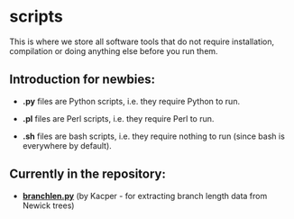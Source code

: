 # scripts
This is where we store all software tools that do not require installation, compilation or doing anything else before you run them.

## **Introduction for newbies:**

* **.py** files are Python scripts, i.e. they require Python to run.

* **.pl** files are Perl scripts, i.e. they require Perl to run.

* **.sh** files are bash scripts, i.e. they require nothing to run (since bash is everywhere by default).


## **Currently in the repository:**

* **[branchlen.py](https://github.com/ProtistomicsLab/scripts/blob/main/branchlen.py)** (by Kacper - for extracting branch length data from Newick trees)
